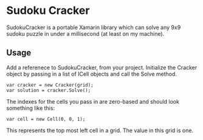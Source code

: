 # Sudoku Cracker
SudokuCracker is a portable Xamarin library which can solve any 9x9 sudoku puzzle in under a millisecond (at least on my machine). 

## Usage
Add a referenece to SudokuCracker, from your project. Initialize the Cracker object by passing in a list of ICell objects and call the Solve method. 
```
var cracker = new Cracker(grid);
var solution = cracker.Solve();
```
The indexes for the cells you pass in are zero-based and should look something like this:
```
var cell = new Cell(0, 0, 1);
```
This represents the top most left cell in a grid. The value in this grid is one.
